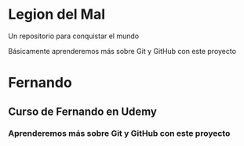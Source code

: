 # Legion del Mal
Un repositorio para conquistar el mundo

Básicamente aprenderemos más sobre Git y GitHub con este proyecto


# Fernando


## Curso de Fernando en Udemy

### Aprenderemos más sobre Git y GitHub con este proyecto
